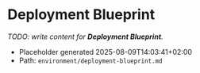 # Deployment Blueprint

_TODO: write content for **Deployment Blueprint**._

- Placeholder generated 2025-08-09T14:03:41+02:00
- Path: `environment/deployment-blueprint.md`
